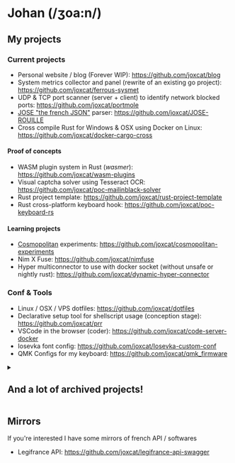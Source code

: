 # Johan (/ʒoa:n/)

## My projects

### Current projects
- Personal website / blog (Forever WIP): https://github.com/joxcat/blog
- System metrics collector and panel (rewrite of an existing go project): https://github.com/joxcat/ferrous-sysmet
- UDP & TCP port scanner (server + client) to identify network blocked ports: https://github.com/joxcat/portmole
- [JOSE "the french JSON"](https://github.com/mathis-chapuis/JOSE) parser: https://github.com/joxcat/JOSE-ROUILLE
- Cross compile Rust for Windows & OSX using Docker on Linux: https://github.com/joxcat/docker-cargo-cross

#### Proof of concepts
- WASM plugin system in Rust (*wasmer*): https://github.com/joxcat/wasm-plugins
- Visual captcha solver using Tesseract OCR: https://github.com/joxcat/poc-mailinblack-solver
- Rust project template: https://github.com/joxcat/rust-project-template
- Rust cross-platform keyboard hook: https://github.com/joxcat/poc-keyboard-rs

#### Learning projects
- [Cosmopolitan](https://github.com/jart/cosmopolitan) experiments: https://github.com/joxcat/cosmopolitan-experiments
- Nim X Fuse: https://github.com/joxcat/nimfuse
- Hyper multiconnector to use with docker socket (without unsafe or nightly rust): https://github.com/joxcat/dynamic-hyper-connector

### Conf & Tools
- Linux / OSX / VPS dotfiles: https://github.com/joxcat/dotfiles
- Declarative setup tool for shellscript usage (conception stage): https://github.com/joxcat/prr
- VSCode in the browser (coder): https://github.com/joxcat/code-server-docker
- Iosevka font config: https://github.com/joxcat/Iosevka-custom-conf
- QMK Configs for my keyboard: https://github.com/joxcat/qmk_firmware

<details>
  <summary><h2>And a lot of archived projects!</h2></summary>

  - Flashcards application: https://github.com/joxcat/fal.tracto.pl
  - Twitch overlay Niconico style: https://github.com/joxcat/nico-chat-browser
  - Rust server framework benchmarks: https://github.com/joxcat/web-bench-wrk
  - CICD Binding for the Github Check API (used in Drone): https://github.com/joxcat/docker-drone-check-api
  - Docker image with Jupyter (Elm, Intel ASM, Ruby, TS/JS, Rust, Coq, Java, Clojure, Go and Elixir): https://github.com/joxcat/docker-jupyter-kernels
  - Docker image to check coverage using kcov: https://github.com/joxcat/docker-cargo-kcov
  - Learning Intel Assembly in Jupyter: https://github.com/joxcat/jupyter-to-learn-intel-assembly
  
  #### Forks
  - yotta build tool for embedded, now supported in Nix!: https://github.com/joxcat/yotta

  #### Proof of concepts
  <!-- - Ebay semi-auto-bid tool: (soon^tm -- shht it never existed) -->
  - Rust parser to be used with WASM / Typescript: https://github.com/joxcat/poc-js-rust-parser
  - Reverse enginnering of the Shadow Client API: https://github.com/joxcat/poc-shadow-client-private-api
  - Simple static file server: https://github.com/joxcat/poc-rust-static-file-server
  - Server that map HEADER field to body response (used for robots.txt in traefik): https://github.com/joxcat/poc-header-to-body-server
  - Discord COVID status bot using Gouv OpenAPI: https://github.com/joxcat/poc-covid-bot-gouv

  #### For school
  - FAC L3 POO: https://github.com/joxcat/fac.poo-projet-l3
  - Werewolf game on Discord (IUT): https://github.com/joxcat/baldmanSagen
  - IUT web snake game: https://github.com/joxcat/TP-SNAKE-GJ-CRS
  - IUT you are the hero game: https://github.com/joxcat/iut-s4-tpweb-you-are-the-hero
  - IUT Device localisation project using wifi: https://github.com/joxcat/english-rpi-project
  - IUT W3C Complient without JS web project (marketplace template): https://github.com/joxcat/iutdoua-web-project-s1
  - STI2D SIN vending machine maintenance application: https://github.com/joxcat/phoenix3

  #### As a freelancer
  - Public facing API: https://github.com/joxcat/api-endpoints-nextcloud-drive
  - Drive service account generator: https://github.com/joxcat/drive-headless-tools
  - RSA pub / priv generator: https://github.com/joxcat/rsa-key-generator
  - Nextcloud API Binding: https://github.com/joxcat/nextcloud-api
  - Rclone daemon: https://github.com/joxcat/rclone-daemon
  - Macros and rust tools: https://github.com/joxcat/arthur-hugon-tools
  
  #### Confs & Tools
  - navi cheatsheets configs: https://github.com/joxcat/navi
  - doom emacs conf (I moved to neovim again): https://github.com/joxcat/doom
  - Old nvim config (~emacs >> nvim, try to change my mind~): https://github.com/joxcat/nvim-config
  - Packages for oh-my-fish (dropped fish because POSIX): https://github.com/joxcat/omf-custom-packages
  - RM wraper for OMF: https://github.com/joxcat/omf-rm-brrrr
  - UFW autocomplete for OMF: https://github.com/joxcat/omf-ufw
</details>

## Mirrors
If you're interested I have some mirrors of french API / softwares
<!-- - StopCovid App: https://github.com/joxcat/stopcovid-mirror -->
- Legifrance API: https://github.com/joxcat/legifrance-api-swagger

<!--
**joxcat/joxcat** is a ✨ _special_ ✨ repository because its `README.md` (this file) appears on your GitHub profile.

Here are some ideas to get you started:

- 🔭 I’m currently working on ...
- 🌱 I’m currently learning ...
- 👯 I’m looking to collaborate on ...
- 🤔 I’m looking for help with ...
- 💬 Ask me about ...
- 📫 How to reach me: ...
- 😄 Pronouns: ...
- ⚡ Fun fact: ...
-->
